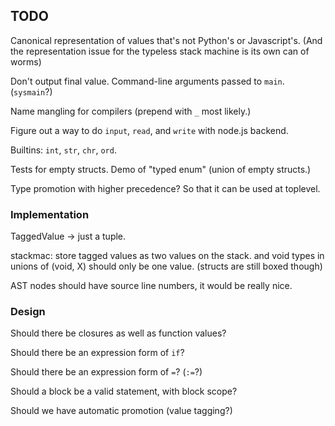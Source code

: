 TODO
----

Canonical representation of values that's not Python's or Javascript's.
(And the representation issue for the typeless stack machine is its own can of worms)

Don't output final value.  Command-line arguments passed to `main`.  (`sysmain`?)

Name mangling for compilers (prepend with `_` most likely.)

Figure out a way to do `input`, `read`, and `write` with node.js backend.

Builtins: `int`, `str`, `chr`, `ord`.

Tests for empty structs.  Demo of "typed enum" (union of empty structs.)

Type promotion with higher precedence?  So that it can be used at toplevel.

### Implementation ###

TaggedValue -> just a tuple.

stackmac: store tagged values as two values on the stack.
and void types in unions of (void, X) should only be one value.
(structs are still boxed though)

AST nodes should have source line numbers, it would be really nice.

### Design ###

Should there be closures as well as function values?

Should there be an expression form of `if`?

Should there be an expression form of `=`?  (`:=`?)

Should a block be a valid statement, with block scope?

Should we have automatic promotion (value tagging?)
